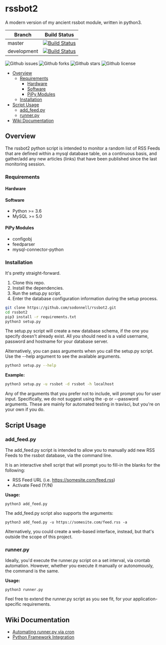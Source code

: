 # rssbot2

A modern version of my ancient rssbot module, written in python3.

| Branch | Build Status |
|-|-|
| master | [![Build Status](https://travis-ci.org/sodonnell/rssbot2.svg?branch=master)](https://travis-ci.org/sodonnell/rssbot2) |
| development | [![Build Status](https://travis-ci.org/sodonnell/rssbot2.svg?branch=development)](https://travis-ci.org/sodonnell/rssbot2) |

![Github issues](https://img.shields.io/github/issues/sodonnell/rssbot2)
![Github forks](https://img.shields.io/github/forks/sodonnell/rssbot2)
![Github stars](https://img.shields.io/github/stars/sodonnell/rssbot2)
![Github license](https://img.shields.io/github/license/sodonnell/rssbot2)

<!-- TOC -->
- [Overview](#overview)
  - [Requirements](#requirements)
    - [Hardware](#hardware)
    - [Software](#software)
    - [PiPy Modules](#pipy-modules)
  - [Installation](#installation)
- [Script Usage](#script-usage)
  - [add_feed.py](#addfeedpy)
  - [runner.py](#runnerpy)
- [Wiki Documentation](#wiki-documentation)
<!-- /TOC -->

## Overview

The rssbot2 python script is intended to monitor a random list of RSS Feeds that are defined within a mysql database table, on a continuous basis, and gather/add any new articles (links) that have been published since the last monitoring session.

### Requirements

#### Hardware

#### Software

- Python >= 3.6
- MySQL >= 5.0

#### PiPy Modules

- configobj
- feedparser
- mysql-connector-python

### Installation

It's pretty straight-forward.

1) Clone this repo.
2) Install the dependencies.
3) Run the setup.py script.
4) Enter the database configuration information during the setup process.

```bash
git clone https://github.com/sodonnell/rssbot2.git
cd rssbot2
pip3 install -r requirements.txt
python3 setup.py
```

The setup.py script will create a new database schema, if the one you specify doesn't already exist. All you should need is a valid username, password and hostname for your database server.

Alternatively, you can pass arguments when you call the setup.py script. Use the --help argument to see the available arguments.

```bash
python3 setup.py --help
```

**Example:**

```bash
python3 setup.py -u rssbot -d rssbot -h localhost
```

Any of the arguments that you prefer not to include, will prompt you for user input. Specifically, we do not suggest using the -p or --password arguments. These are mainly for automated testing in travisci, but you're on your own if you do.

## Script Usage

### add_feed.py

The add_feed.py script is intended to allow you to manually add new RSS Feeds to the rssbot database, via the command line.

It is an interactive shell script that will prompt you to fill-in the blanks for the following:

- RSS Feed URL (i.e. https://somesite.com/feed.rss)
- Activate Feed (Y/N)

**Usage:**

```
python3 add_feed.py
```

The add_feed.py script also supports the arguments:

```
python3 add_feed.py -u https://somesite.com/feed.rss -a
```

Alternatively, you could create a web-based interface, instead, but that's outside the scope of this project.

### runner.py

Ideally, you'd execute the runner.py script on a set interval, via crontab automation. However, whether you execute it manually or autonomously, the command is the same.

**Usage:**

```
python3 runner.py
```

Feel free to extend the runner.py script as you see fit, for your application-specific requirements.

## Wiki Documentation

- [Automating runner.py via cron](https://github.com/sodonnell/rssbot2/wiki/Automating-runner.py-via-cron)
- [Python Framework Integration](https://github.com/sodonnell/rssbot2/wiki/Python-Framework-Integration)